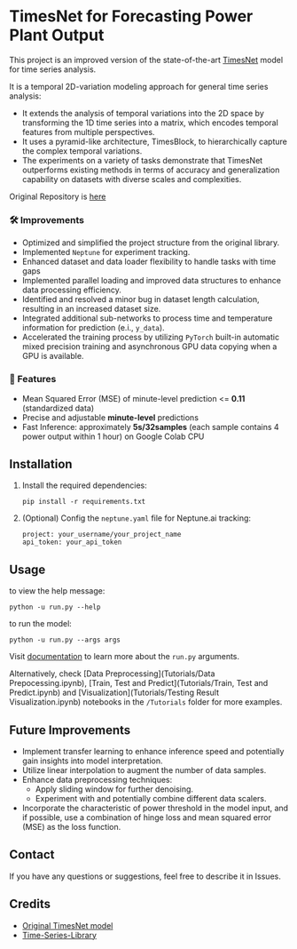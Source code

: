 # TimesNet for Forecasting Power Plant Output

<!-- start intro -->
This project is an improved version of the state-of-the-art [TimesNet](https://arxiv.org/abs/2210.02186) model for time
series analysis.

It is a temporal 2D-variation modeling approach for general time series analysis:

- It extends the analysis of temporal variations into the 2D space by transforming the 1D time series into a matrix,
  which encodes temporal features from multiple perspectives.
- It uses a pyramid-like architecture, TimesBlock, to hierarchically capture the complex temporal variations.
- The experiments on a variety of tasks demonstrate that TimesNet outperforms existing methods in terms of accuracy and
  generalization capability on datasets with diverse scales and complexities.

Original Repository is [here](https://github.com/thuml/Time-Series-Library)

### 🛠️ Improvements

- Optimized and simplified the project structure from the original library.
- Implemented `Neptune` for experiment tracking.
- Enhanced dataset and data loader flexibility to handle tasks with time gaps
- Implemented parallel loading and improved data structures to enhance data processing efficiency.
- Identified and resolved a minor bug in dataset length calculation, resulting in an increased dataset size.
- Integrated additional sub-networks to process time and temperature information for prediction (e.i., `y_data`).
- Accelerated the training process by utilizing `PyTorch` built-in automatic mixed precision training and asynchronous
  GPU data copying when a GPU is available.

### 🌟 Features

- Mean Squared Error (MSE) of minute-level prediction <= **0.11** (standardized data)
- Precise and adjustable **minute-level** predictions
- Fast Inference: approximately **5s/32samples** (each sample contains 4 power output within 1 hour) on Google Colab CPU

<!-- end intro -->

## Installation

<!-- start installation -->

1. Install the required dependencies:
   ```
   pip install -r requirements.txt
   ```
2. (Optional) Config the `neptune.yaml` file for Neptune.ai tracking:
   ```
   project: your_username/your_project_name
   api_token: your_api_token
   ```

<!-- end installation -->

<!-- start usage -->

## Usage

to view the help message:

```
python -u run.py --help
```

to run the model:

```
python -u run.py --args args
```

<!-- end usage -->

Visit [documentation](documentation.html) to learn more about the `run.py` arguments.

Alternatively, check [Data Preprocessing](Tutorials/Data Prepocessing.ipynb), [Train, Test and Predict](Tutorials/Train,
Test and Predict.ipynb) and [Visualization](Tutorials/Testing Result Visualization.ipynb) notebooks in the `/Tutorials`
folder for more examples.



## Future Improvements
<!-- start rest -->
- Implement transfer learning to enhance inference speed and potentially gain insights into model interpretation.
- Utilize linear interpolation to augment the number of data samples.
- Enhance data preprocessing techniques:
    - Apply sliding window for further denoising.
    - Experiment with and potentially combine different data scalers.
- Incorporate the characteristic of power threshold in the model input, and if possible,
  use a combination of hinge loss and mean squared error (MSE) as the loss function.

<!-- end rest -->

## Contact

If you have any questions or suggestions, feel free to describe it in Issues.

## Credits

- [Original TimesNet model](https://arxiv.org/abs/2210.02186)
- [Time-Series-Library](https://github.com/thuml/Time-Series-Library)
